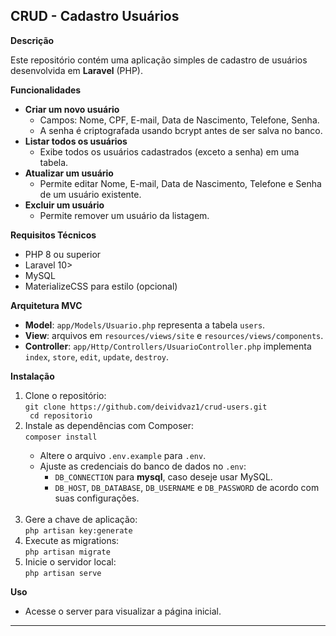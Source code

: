 <h2>CRUD - Cadastro Usuários</h2>

<p><strong>Descrição</strong></p>
<p>Este repositório contém uma aplicação simples de cadastro de usuários desenvolvida em <strong>Laravel</strong> (PHP).</p>

<p><strong>Funcionalidades</strong></p>
<ul>
  <li><strong>Criar um novo usuário</strong>
    <ul>
      <li>Campos: Nome, CPF, E-mail, Data de Nascimento, Telefone, Senha.</li>
      <li>A senha é criptografada usando bcrypt antes de ser salva no banco.</li>
    </ul>
  </li>
  <li><strong>Listar todos os usuários</strong>
    <ul>
      <li>Exibe todos os usuários cadastrados (exceto a senha) em uma tabela.</li>
    </ul>
  </li>
  <li><strong>Atualizar um usuário</strong>
    <ul>
      <li>Permite editar Nome, E-mail, Data de Nascimento, Telefone e Senha de um usuário existente.</li>
    </ul>
  </li>
  <li><strong>Excluir um usuário</strong>
    <ul>
      <li>Permite remover um usuário da listagem.</li>
    </ul>
  </li>
</ul>

<p><strong>Requisitos Técnicos</strong></p>
<ul>
  <li>PHP 8 ou superior</li>
  <li>Laravel 10> </li>
  <li>MySQL</li>
  <li>MaterializeCSS para estilo (opcional)</li>
</ul>

<p><strong>Arquitetura MVC</strong></p>
<ul>
  <li><strong>Model</strong>: <code>app/Models/Usuario.php</code> representa a tabela <code>users</code>.</li>
  <li><strong>View</strong>: arquivos em <code>resources/views/site</code> e <code>resources/views/components</code>.</li>
  <li><strong>Controller</strong>: <code>app/Http/Controllers/UsuarioController.php</code> implementa <code>index</code>, <code>store</code>, <code>edit</code>, <code>update</code>, <code>destroy</code>.</li>
</ul>

<p><strong>Instalação</strong></p>
<ol>
  <li>Clone o repositório:<br>
    <code>git clone https://github.com/deividvaz1/crud-users.git<br> cd repositorio</code>
  </li>
  <li>Instale as dependências com Composer:<br>
    <code>composer install</code>
  </li>
<ul>
  <li>Altere o arquivo <code>.env.example</code> para <code>.env</code>.</li>
  <li>Ajuste as credenciais do banco de dados no <code>.env</code>:
    <ul>
      <li><code>DB_CONNECTION</code> para <strong>mysql</strong>, caso deseje usar MySQL.</li>
      <li><code>DB_HOST</code>, <code>DB_DATABASE</code>, <code>DB_USERNAME</code> e <code>DB_PASSWORD</code> de acordo com suas configurações.</li><br>
    </ul>
  </li>
</ul>
  <li>Gere a chave de aplicação:<br>
    <code>php artisan key:generate</code>
  </li>
  <li>Execute as migrations:<br>
    <code>php artisan migrate</code>
  </li>
  <li>Inicie o servidor local:<br>
    <code>php artisan serve</code>
  </li>
</ol>

<p><strong>Uso</strong></p>
<ul>
  <li>Acesse o server para visualizar a página inicial.</li>
</ul>

<hr>


